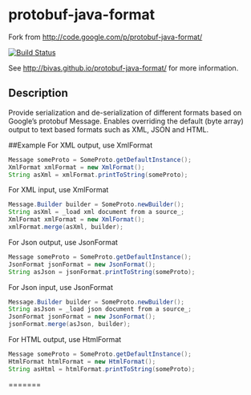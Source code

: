 # protobuf-java-format

Fork from http://code.google.com/p/protobuf-java-format/

[![Build Status](https://travis-ci.org/bivas/protobuf-java-format.svg?branch=master)](https://travis-ci.org/bivas/protobuf-java-format)

See http://bivas.github.io/protobuf-java-format/ for more information.

## Description

Provide serialization and de-serialization of different formats based on Google’s protobuf Message. Enables overriding the default (byte array) output to text based formats such as XML, JSON and HTML.

##Example
For XML output, use XmlFormat

```java
Message someProto = SomeProto.getDefaultInstance();
XmlFormat xmlFormat = new XmlFormat();
String asXml = xmlFormat.printToString(someProto);
```

For XML input, use XmlFormat
```java
Message.Builder builder = SomeProto.newBuilder();
String asXml = _load xml document from a source_;
XmlFormat xmlFormat = new XmlFormat();
xmlFormat.merge(asXml, builder);
```

For Json output, use JsonFormat
```java
Message someProto = SomeProto.getDefaultInstance();
JsonFormat jsonFormat = new JsonFormat();
String asJson = jsonFormat.printToString(someProto);
```

For Json input, use JsonFormat
```java
Message.Builder builder = SomeProto.newBuilder();
String asJson = _load json document from a source_;
JsonFormat jsonFormat = new JsonFormat();
jsonFormat.merge(asJson, builder);
```

For HTML output, use HtmlFormat
```java
Message someProto = SomeProto.getDefaultInstance();
HtmlFormat htmlFormat = new HtmlFormat();
String asHtml = htmlFormat.printToString(someProto);
```
=======
